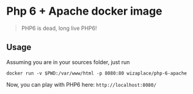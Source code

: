# Php 6 + Apache docker image
> PHP6 is dead, long live PHP6!

## Usage
Assuming you are in your sources folder, just run
```
docker run -v $PWD:/var/www/html -p 8080:80 wizaplace/php-6-apache
```
Now, you can play with PHP6 here: `http://localhost:8080/`
